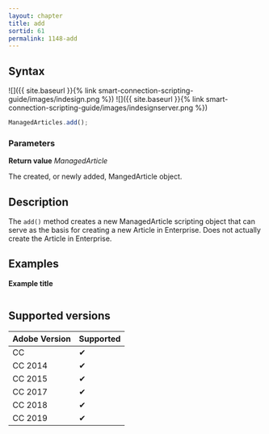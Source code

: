 ```yaml
---
layout: chapter
title: add
sortid: 61
permalink: 1148-add
---
```

## Syntax

![]({{ site.baseurl }}{% link smart-connection-scripting-guide/images/indesign.png %}) ![]({{ site.baseurl }}{% link smart-connection-scripting-guide/images/indesignserver.png %})
```javascript
ManagedArticles.add();
```

### Parameters

**Return value** *ManagedArticle*

The created, or newly added, MangedArticle object.

## Description

The `add()` method creates a new ManagedArticle scripting object that can serve as the basis for creating a new Article in Enterprise.
Does not actually create the Article in Enterprise.

## Examples

**Example title**

```javascript

```

## Supported versions

| Adobe Version | Supported |
|---------------|---------|
| CC            | ✔       |
| CC 2014       | ✔       |
| CC 2015       | ✔       |
| CC 2017       | ✔       |
| CC 2018       | ✔       |
| CC 2019       | ✔       |